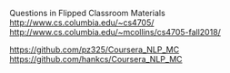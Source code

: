 Questions in Flipped Classroom Materials
http://www.cs.columbia.edu/~cs4705/
http://www.cs.columbia.edu/~mcollins/cs4705-fall2018/

https://github.com/pz325/Coursera_NLP_MC
https://github.com/hankcs/Coursera_NLP_MC

